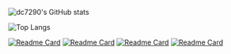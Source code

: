 ![dc7290's GitHub stats](https://github-readme-stats.vercel.app/api?username=dc7290&theme=cobalt)

![Top Langs](https://github-readme-stats.vercel.app/api/top-langs/?username=dc7290&layout=compact&theme=cobalt)

[![Readme Card](https://github-readme-stats.vercel.app/api/pin/?username=dc7290&repo=nextjs-microcms-blog&theme=cobalt)](https://github.com/dc7290/nextjs-microcms-blog)
[![Readme Card](https://github-readme-stats.vercel.app/api/pin/?username=dc7290&repo=microcms-richedit-processer&theme=cobalt)](https://github.com/dc7290/microcms-richedit-processer)
[![Readme Card](https://github-readme-stats.vercel.app/api/pin/?username=dc7290&repo=template-ejs-loader&theme=cobalt)](https://github.com/dc7290/template-ejs-loader)
[![Readme Card](https://github-readme-stats.vercel.app/api/pin/?username=dc7290&repo=next-router-prefetch&theme=cobalt)](https://github.com/dc7290/next-router-prefetch)
